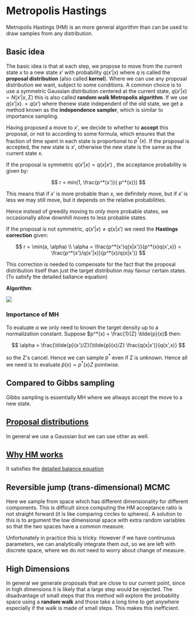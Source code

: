 # Metropolis Hastings

Metropolis Hastings (HM) is an more general algorithm than can be used to draw samples from any distribution.

## Basic idea

The basic idea is that at each step, we propose to move from the current state $x$ to a new state $x'$ with probability $q(x'|x)$ where $q$ is called the **proposal distribution** (also called **kernel**). Where we can use any proposal distribution we want, subject to some conditions. A common choice is to use a symmetric Gaussian distribution centered at the current state, $q(x'|x) = N(x'|x, \Sigma)$ this is also called **random walk Metropolis algorithm**. If we use $q(x'|x).= q(x')$ where thenew state independent of the old state,  we get a method known as the **independence sampler**, which is similar to importance sampling.

Having proposed a move to $x'$, we decide to whether to **accept** this proposal, or not to according to some formula, which ensures that the fraction of time spent in each state is proportional to $p^*(x)$. If the proposal is accepted, the new state is $x'$, otherwise the new state is the same as the current state x. 

If the proposal is symmetric $q(x'|x) = q(x|x')$ , the acceptance probability is given by:

$$ r = min(1, \frac{p^*(x')}{ p^*(x)}) $$

This means that if $x'$ is more probable than $x$, we definitely move, but if $x'$ is less we may still move, but it depends on the relative probabilities. 

Hence instead of greedily moving to only more probable states, we occasionally allow downhill moves to less probable states. 

If the proposal is not symmetric, $q(x'|x) \ne q(x|x')$ we need the **Hastings correction** given:

$$
r = \min(a, \alpha) \\
\alpha = \frac{p^*(x')q(x|x')}{p^*(x)q(x',x)} = \frac{p^*(x')/q(x'|x)}{p^*(x)/q(x|x')}
$$

This correction is needed to compensate for the fact that the proposal distribution itself than just the target distribution may favour certain states. (To satisfy the detailed ballance equation)

**Algorithm**:

![](../.images/machine_learning/metropolis_hastings_algo.png)

### Importance of MH

To evaluate $\alpha$ we only need to known the target density up to a normalization constant. Suppose $p^*(x) = \frac{1}{Z} \tilde{p}(x)$ then:

$$
\alpha = \frac{\tilde{p}(x')/Z}{\tilde{p}(x)/Z} \frac{q(x|x')}{q(x',x)}
$$

so the Z's cancel. Hence we can sample $p^*$ even if Z is unknown. Hence all we need is to evaluate $\tilde{p}(x) = p^*(x)Z$ pointwise. 

## Compared to Gibbs sampling
Gibbs sampling is essentially MH where we allways accept the move to a new state.


## [Proposal distributions](metropolis_hastings_proposal_distribution.md)
In general we use a Gaussian but we can use other as well.

## [Why HM works](why_metropolis_hastings_works.md)
It satisfies the [detailed balance equation](stationary_distrion.md)

## Reversible jump (trans-dimensional) MCMC
Here we sample from space which has different dimensionality for different components. This is difficult since computing the HM acceptance ratio is not straight forward (it is like comparing circles to spheres). A solution to this is to argument the low dimensional space with extra random variables so that the two spaces have a common measure. 

Unfortunately in practice this is tricky. However if we have continuous parameters, we can analytically integrate them out, so we are left with discrete space, where we do not need to worry about change of measure. 

## High Dimensions

In general we generate proposals that are close to our current point, since in high dimensions it is likely that a large step would be rejected. The disadvantage of small steps that this method will explore the probability space using a **random walk** and those take a long time to get anywhere especially if the walk is made of small steps. This makes this inefficient.